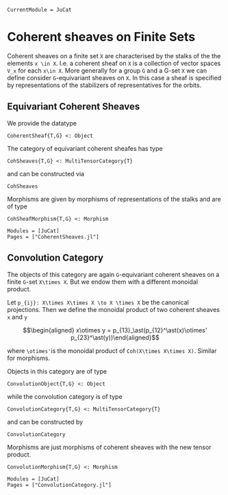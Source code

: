 ```@meta
CurrentModule = JuCat
```

# Coherent sheaves on Finite Sets

Coherent sheaves on a finite set ``X`` are characterised by the stalks of the
the elements ``x \in X``. I.e. a coherent sheaf on ``X`` is a collection of
vector spaces ``V_x`` for each ``x\in X``. More generally for a group ``G`` and
a G-set ``X`` we can define consider ``G``-equivariant sheaves on ``X``. In this
case a sheaf is specified by representations of the stabilizers of representatives
for the orbits.

## Equivariant Coherent Sheaves

We provide the datatype

```
CoherentSheaf{T,G} <: Object
```

The category of equivariant coherent sheafes has type

```
CohSheaves{T,G} <: MultiTensorCategory{T}
```

and can be constructed via

```@docs
CohSheaves
```

Morphisms are given by morphisms of representations of the stalks and are of type

```
CohSheafMorphism{T,G} <: Morphism
```

```@autodocs
Modules = [JuCat]
Pages = ["CoherentSheaves.jl"]
```

## Convolution Category

The objects of this category are again ``G``-equivariant coherent sheaves on a
finite ``G``-set ``X\times X``. But we endow them with a different monoidal product.

Let ``p_{ij}: X\times X\times X \to X \times X`` be the canonical projections.
Then we define the monoidal product of two coherent sheaves ``x`` and ``y``
```math
\begin{aligned} x\otimes y = p_{13}_\ast(p_{12}^\ast(x)\otimes' p_{23}^\ast(y))\end{aligned}
```

where ``\otimes'``is the monoidal product of ``Coh(X\times X\times X)``. Similar for
morphisms.

Objects in this category are of type

```
ConvolutionObject{T,G} <: Object
```

while the convolution category is of type

```
ConvolutionCategory{T,G} <: MultiTensorCategory{T}
```

and can be constructed by

```@docs
ConvolutionCategory
```

Morphisms are just morphisms of coherent sheaves with the new tensor product.

```
ConvolutionMorphism{T,G} <: Morphism
```

```@autodocs
Modules = [JuCat]
Pages = ["ConvolutionCategory.jl"]
```
